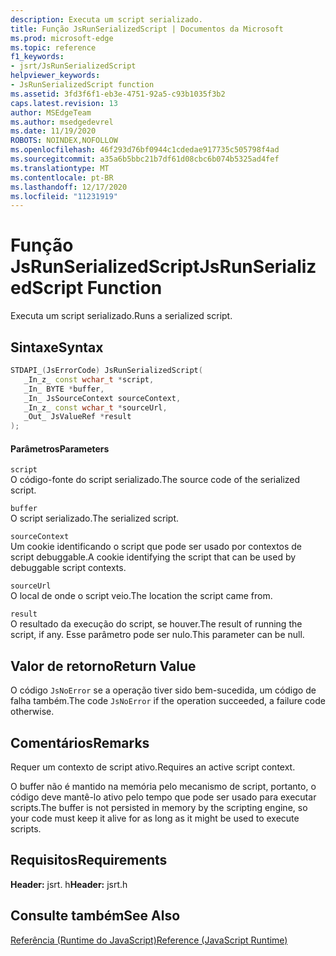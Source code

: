 ```yaml
---
description: Executa um script serializado.
title: Função JsRunSerializedScript | Documentos da Microsoft
ms.prod: microsoft-edge
ms.topic: reference
f1_keywords:
- jsrt/JsRunSerializedScript
helpviewer_keywords:
- JsRunSerializedScript function
ms.assetid: 3fd3f6f1-eb3e-4751-92a5-c93b1035f3b2
caps.latest.revision: 13
author: MSEdgeTeam
ms.author: msedgedevrel
ms.date: 11/19/2020
ROBOTS: NOINDEX,NOFOLLOW
ms.openlocfilehash: 46f293d76bf0944c1cdedae917735c505798f4ad
ms.sourcegitcommit: a35a6b5bbc21b7df61d08cbc6b074b5325ad4fef
ms.translationtype: MT
ms.contentlocale: pt-BR
ms.lasthandoff: 12/17/2020
ms.locfileid: "11231919"
---
```

# <span data-ttu-id="2d6bf-103">Função JsRunSerializedScript</span><span class="sxs-lookup"><span data-stu-id="2d6bf-103">JsRunSerializedScript Function</span></span>

<span data-ttu-id="2d6bf-104">Executa um script serializado.</span><span class="sxs-lookup"><span data-stu-id="2d6bf-104">Runs a serialized script.</span></span>  
  
## <span data-ttu-id="2d6bf-105">Sintaxe</span><span class="sxs-lookup"><span data-stu-id="2d6bf-105">Syntax</span></span>  
  
```cpp  
STDAPI_(JsErrorCode) JsRunSerializedScript(  
   _In_z_ const wchar_t *script,  
   _In_ BYTE *buffer,  
   _In_ JsSourceContext sourceContext,  
   _In_z_ const wchar_t *sourceUrl,  
   _Out_ JsValueRef *result  
);  
```  
  
#### <span data-ttu-id="2d6bf-106">Parâmetros</span><span class="sxs-lookup"><span data-stu-id="2d6bf-106">Parameters</span></span>  
 `script`  
 <span data-ttu-id="2d6bf-107">O código-fonte do script serializado.</span><span class="sxs-lookup"><span data-stu-id="2d6bf-107">The source code of the serialized script.</span></span>  
  
 `buffer`  
 <span data-ttu-id="2d6bf-108">O script serializado.</span><span class="sxs-lookup"><span data-stu-id="2d6bf-108">The serialized script.</span></span>  
  
 `sourceContext`  
 <span data-ttu-id="2d6bf-109">Um cookie identificando o script que pode ser usado por contextos de script debuggable.</span><span class="sxs-lookup"><span data-stu-id="2d6bf-109">A cookie identifying the script that can be used by debuggable script contexts.</span></span>  
  
 `sourceUrl`  
 <span data-ttu-id="2d6bf-110">O local de onde o script veio.</span><span class="sxs-lookup"><span data-stu-id="2d6bf-110">The location the script came from.</span></span>  
  
 `result`  
 <span data-ttu-id="2d6bf-111">O resultado da execução do script, se houver.</span><span class="sxs-lookup"><span data-stu-id="2d6bf-111">The result of running the script, if any.</span></span> <span data-ttu-id="2d6bf-112">Esse parâmetro pode ser nulo.</span><span class="sxs-lookup"><span data-stu-id="2d6bf-112">This parameter can be null.</span></span>  
  
## <span data-ttu-id="2d6bf-113">Valor de retorno</span><span class="sxs-lookup"><span data-stu-id="2d6bf-113">Return Value</span></span>  
 <span data-ttu-id="2d6bf-114">O código `JsNoError` se a operação tiver sido bem-sucedida, um código de falha também.</span><span class="sxs-lookup"><span data-stu-id="2d6bf-114">The code `JsNoError` if the operation succeeded, a failure code otherwise.</span></span>  
  
## <span data-ttu-id="2d6bf-115">Comentários</span><span class="sxs-lookup"><span data-stu-id="2d6bf-115">Remarks</span></span>  
 <span data-ttu-id="2d6bf-116">Requer um contexto de script ativo.</span><span class="sxs-lookup"><span data-stu-id="2d6bf-116">Requires an active script context.</span></span>  
  
 <span data-ttu-id="2d6bf-117">O buffer não é mantido na memória pelo mecanismo de script, portanto, o código deve mantê-lo ativo pelo tempo que pode ser usado para executar scripts.</span><span class="sxs-lookup"><span data-stu-id="2d6bf-117">The buffer is not persisted in memory by the scripting engine, so your code must keep it alive for as long as it might be used to execute scripts.</span></span>  
  
## <span data-ttu-id="2d6bf-118">Requisitos</span><span class="sxs-lookup"><span data-stu-id="2d6bf-118">Requirements</span></span>  
 <span data-ttu-id="2d6bf-119">**Header:** jsrt. h</span><span class="sxs-lookup"><span data-stu-id="2d6bf-119">**Header:** jsrt.h</span></span>  
  
## <span data-ttu-id="2d6bf-120">Consulte também</span><span class="sxs-lookup"><span data-stu-id="2d6bf-120">See Also</span></span>  
 [<span data-ttu-id="2d6bf-121">Referência (Runtime do JavaScript)</span><span class="sxs-lookup"><span data-stu-id="2d6bf-121">Reference (JavaScript Runtime)</span></span>](../chakra-hosting/reference-javascript-runtime.md)
